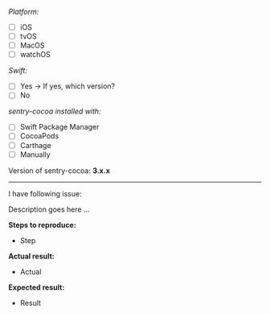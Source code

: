 _Platform:_
- [ ]  iOS
- [ ]  tvOS
- [ ]  MacOS
- [ ]  watchOS

_Swift:_
- [ ]  Yes -> If yes, which version?
- [ ]  No

_sentry-cocoa installed with:_
- [ ] Swift Package Manager
- [ ] CocoaPods
- [ ] Carthage
- [ ] Manually

Version of sentry-cocoa:
**3.x.x**

---
I have following issue:

Description goes here ...

**Steps to reproduce:**
- Step

**Actual result:**
- Actual

**Expected result:**
- Result
